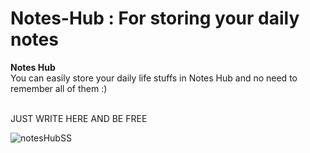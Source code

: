 # Notes-Hub : For storing your daily notes

<strong>Notes Hub</strong>
<br>
You can easily store your daily life stuffs in Notes Hub and no need to remember all of them :)

<br> JUST WRITE HERE AND BE FREE <br>

![notesHubSS](https://user-images.githubusercontent.com/83690778/208940286-42d3f157-43f4-4bee-88e8-12988a678f8e.png)
